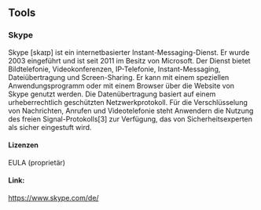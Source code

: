 ﻿## Tools

### Skype

Skype [skaɪp] ist ein internetbasierter Instant-Messaging-Dienst. Er wurde 2003 eingeführt und ist seit 2011 im Besitz von Microsoft. Der Dienst bietet Bildtelefonie, Videokonferenzen, IP-Telefonie, Instant-Messaging, Dateiübertragung und Screen-Sharing. Er kann mit einem speziellen Anwendungsprogramm oder mit einem Browser über die Website von Skype genutzt werden. Die Datenübertragung basiert auf einem urheberrechtlich geschützten Netzwerkprotokoll. Für die Verschlüsselung von Nachrichten, Anrufen und Videotelefonie steht Anwendern die Nutzung des freien Signal-Protokolls[3] zur Verfügung, das von Sicherheitsexperten als sicher eingestuft wird.

#### Lizenzen

EULA (proprietär)

#### Link:

https://www.skype.com/de/
